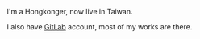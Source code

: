 I'm a Hongkonger, now live in Taiwan.

I also have [GitLab](https://gitlab.com/progcat) account, most of my works are there.
